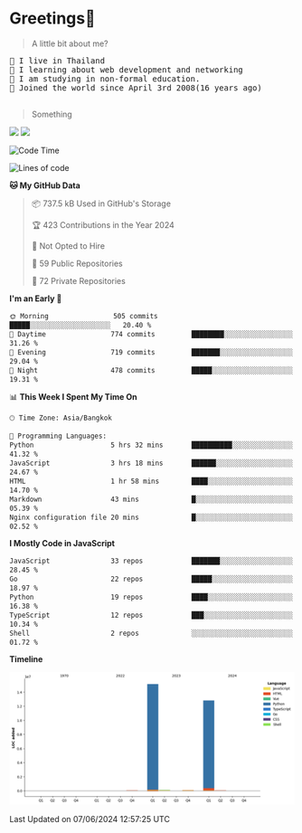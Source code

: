 <h1>Greetings👋</h1>

> A little bit about me?
<pre>
📍 I live in Thailand
💽 I learning about web development and networking
📝 I am studying in non-formal education.
🍰 Joined the world since April 3rd 2008(16 years ago)

</pre>

> Something
<img src="https://github-readme-stats-eight-theta.vercel.app/api?username=bluestar-b&show_icons=true&theme=tokyonight&include_all_commits=true&count_private=true" />

<img src="https://github-readme-stats.vercel.app/api/top-langs/?username=bluestar-b&theme=tokyonight&include_all_commits=true&layout=compact&langs_count=10&border_radius=8" />

<!--START_SECTION:waka-->
![Code Time](http://img.shields.io/badge/Code%20Time-34%20hrs%2021%20mins-blue)

![Lines of code](https://img.shields.io/badge/From%20Hello%20World%20I%27ve%20Written-28.2%20million%20lines%20of%20code-blue)

**🐱 My GitHub Data** 

> 📦 737.5 kB Used in GitHub's Storage 
 > 
> 🏆 423 Contributions in the Year 2024
 > 
> 🚫 Not Opted to Hire
 > 
> 📜 59 Public Repositories 
 > 
> 🔑 72 Private Repositories 
 > 
**I'm an Early 🐤** 

```text
🌞 Morning                505 commits         █████░░░░░░░░░░░░░░░░░░░░   20.40 % 
🌆 Daytime                774 commits         ████████░░░░░░░░░░░░░░░░░   31.26 % 
🌃 Evening                719 commits         ███████░░░░░░░░░░░░░░░░░░   29.04 % 
🌙 Night                  478 commits         █████░░░░░░░░░░░░░░░░░░░░   19.31 % 
```


📊 **This Week I Spent My Time On** 

```text
🕑︎ Time Zone: Asia/Bangkok

💬 Programming Languages: 
Python                   5 hrs 32 mins       ██████████░░░░░░░░░░░░░░░   41.32 % 
JavaScript               3 hrs 18 mins       ██████░░░░░░░░░░░░░░░░░░░   24.67 % 
HTML                     1 hr 58 mins        ████░░░░░░░░░░░░░░░░░░░░░   14.70 % 
Markdown                 43 mins             █░░░░░░░░░░░░░░░░░░░░░░░░   05.39 % 
Nginx configuration file 20 mins             █░░░░░░░░░░░░░░░░░░░░░░░░   02.52 % 
```

**I Mostly Code in JavaScript** 

```text
JavaScript               33 repos            ███████░░░░░░░░░░░░░░░░░░   28.45 % 
Go                       22 repos            █████░░░░░░░░░░░░░░░░░░░░   18.97 % 
Python                   19 repos            ████░░░░░░░░░░░░░░░░░░░░░   16.38 % 
TypeScript               12 repos            ███░░░░░░░░░░░░░░░░░░░░░░   10.34 % 
Shell                    2 repos             ░░░░░░░░░░░░░░░░░░░░░░░░░   01.72 % 
```



**Timeline**

![Lines of Code chart](https://raw.githubusercontent.com/bluestar-b/bluestar-b/main/assets/bar_graph.png)


 Last Updated on 07/06/2024 12:57:25 UTC
<!--END_SECTION:waka-->
